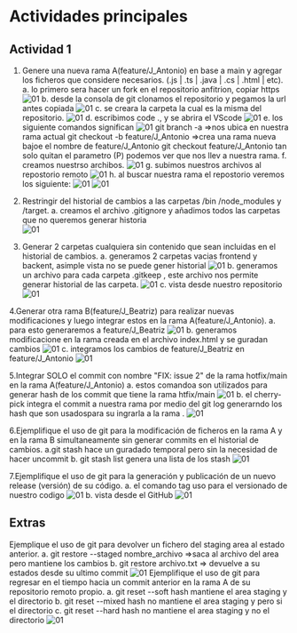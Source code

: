 # Actividades principales

## Actividad 1

1. Genere una nueva rama A(feature/J_Antonio) en base a main y agregar los ficheros que considere necesarios. (.js | .ts | .java | .cs | .html | etc).
       a. lo primero sera hacer un fork en el repositorio anfitrion, copiar https
       ![01](./images/img1.png)
       b. desde la consola de git clonamos el repositorio y pegamos la url antes copiada
       ![01](./images/img2.png)
       c. se creara la carpeta la cual es la misma del repositorio.
       ![01](./images/img2.png)
       d. escribimos code ., y se abrira  el VScode
       ![01](./images/img5.png)
       e. los siguiente comandos significan
       ![01](./images/img6.png)
           git branch -a   =>nos ubica en nuestra rama actual
           git checkout -b feature/J_Antonio =>crea una rama nueva bajoe el nombre de feature/J_Antonio
           git checkout feature/J_Antonio tan solo quitan el parametro (P) podemos ver que nos llev a nuestra rama.
       f. creamos nuestrso archibos.
       ![01](./images/img7.png)
       g. subimos nuestros archivos al repostorio remoto
       ![01](./images/img8.png)
       h. al buscar nuestra rama el repostorio veremos los siguiente:
       ![01](./images/img9.png)
       ![01](./images/img10.png)

    

2. Restringir del historial de cambios a las carpetas /bin /node_modules y /target.
      a. creamos el archivo .gitignore y añadimos todos las carpetas que no queremos generar historia  
      ![01](./images/img11.png)

3. Generar 2 carpetas cualquiera sin contenido que sean incluidas en el historial de cambios.
      a. generamos 2 carpetas vacias frontend y backent, asimple vista no se puede gener historial
       ![01](./images/img12.png)
      b. generamos un archivo para cada carpeta .gitkeep , este archivo nos permite generar historial de las carpeta.
       ![01](./images/img13.png)
      c. vista desde nuestro repositorio
       ![01](./images/img14.png)

4.Generar otra rama B(feature/J_Beatriz) para realizar nuevas modificaciones y luego integrar estos en la rama A(feature/J_Antonio).
      a. para esto generaremos a feature/J_Beatriz
      ![01](./images/img15.png)
      b. generamos modificacione en la rama creada en el archivo index.html y se guradan cambios
      ![01](./images/img16.png)
      c. integramos los cambios de feature/J_Beatriz en feature/J_Antonio
      ![01](./images/img17.png)

5.Integrar SOLO el commit con nombre "FIX: issue 2" de la rama hotfix/main en la rama A(feature/J_Antonio)
      a. estos comandoa son utilizados para generar hash de los commit que tiene la rama htfix/main
       ![01](./images/img18.png)
      b. el cherry-pick integra el commit a nuestra rama por medio del git log generarndo los hash que son usadospara su ingrarla a la rama .
      ![01](./images/img19.png)

6.Ejemplifique el uso de git para la modificación de ficheros en la rama A y en la rama B simultaneamente sin generar commits en el historial de cambios.
     a.git stash hace un guradado temporal pero sin la necesidad de hacer uncommit
     b. git stash list genera una lista de los stash
     ![01](./images/img20.png)

7.Ejemplifique el uso de git para la generación y publicación de un nuevo release (versión) de su código.
    a. el comando tag uso para el versionado de nuestro codigo
    ![01](./images/img21.png)
    b. vista desde el GitHub
    ![01](./images/img22.png)





## Extras
Ejemplique el uso de git para devolver un fichero del staging area al estado anterior.
     a. git restore --staged nombre_archivo  =>saca al archivo del area pero mantiene los cambios
     b. git restore archivo.txt  => devuelve a su estados desde su ultimo commit
     ![01](./images/img23.png)
Ejemplifique el uso de git para regresar en el tiempo hacia un commit anterior en la rama A de su repositorio remoto propio.
    a. git reset --soft hash    mantiene el area staging y el directorio
    b. git reset --mixed hash   no mantiene el area staging y pero si el directorio
    c. git reset --hard hash    no mantiene el area staging y no el directorio
     ![01](./images/img24.png)
   
